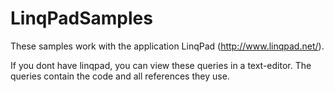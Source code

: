 # LinqPadSamples

These samples work with the application LinqPad (http://www.linqpad.net/).

If you dont have linqpad, you can view these queries in a text-editor. The queries contain the code and all references they use.
